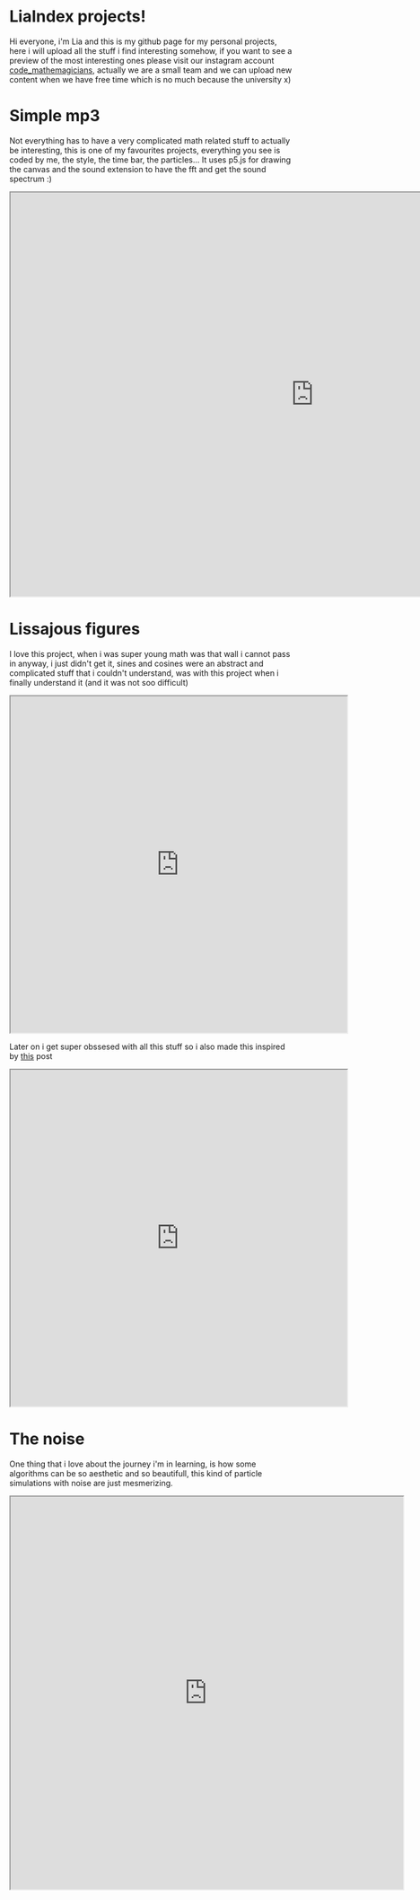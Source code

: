 # LiaIndex projects!

Hi everyone, i'm Lia and this is my github page for my personal projects, here i will upload all the stuff i find interesting somehow, if you want to see a preview of the most interesting ones please visit our instagram account 	[code_mathemagicians](https://www.instagram.com/code_mathemagicians), actually we are a small team and we can upload new content when we have free time which is no much because the university x)

# Simple mp3 

Not everything has to have a very complicated math related stuff to actually be interesting, this is one of my favourites projects, everything you see is coded by me, the style, the time bar, the particles... It uses p5.js for drawing the canvas and the sound extension to have the fft and get the sound spectrum :) 
<iframe src="https://editor.p5js.org/LiaIndex/embed/qtWsUToC3" width="1080" height="720"></iframe>

# Lissajous figures

I love this project, when i was super young math was that wall i cannot pass in anyway, i just didn't get it, sines and cosines were an abstract and complicated stuff that i couldn't understand, was with this project when i finally understand it (and it was not soo difficult)

<iframe src="https://editor.p5js.org/LiaIndex/embed/dP3-vjGk" width="600" height="600"></iframe>

Later on i get super obssesed with all this stuff so i also made this inspired by [this](http://benice-equation.blogspot.com/2012/01/fractal-spirograph.html) post
<iframe src="https://editor.p5js.org/LiaIndex/embed/97vv0_3G3" width="600" height="600"></iframe>

# The noise

One thing that i love about the journey i'm in learning, is how some algorithms can be so aesthetic and so beautifull, this kind of particle simulations with noise are just mesmerizing.

<iframe src="https://editor.p5js.org/LiaIndex/embed/FHVjvwkc" width="700" height="700"></iframe>

